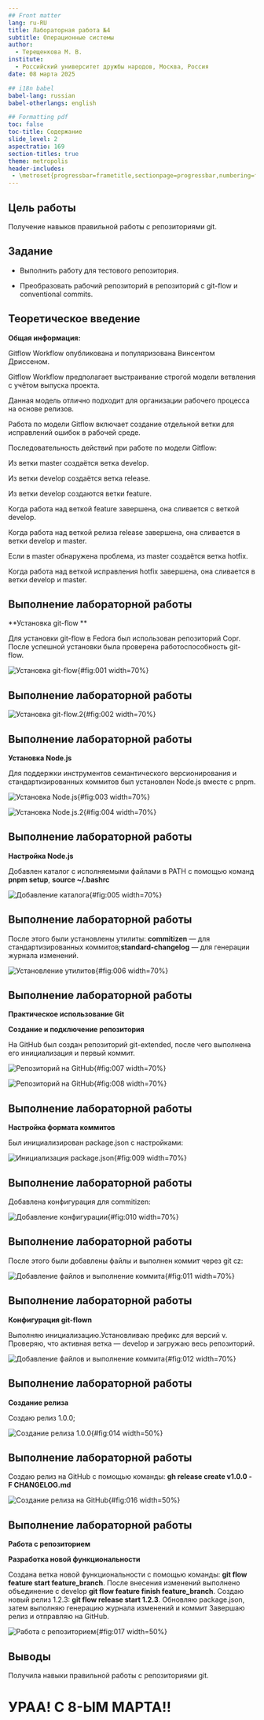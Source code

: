 ```yaml
---
## Front matter
lang: ru-RU
title: Лабораторная работа №4
subtitle: Операционные системы
author:
  - Терещенкова М. В.
institute:
  - Российский университет дружбы народов, Москва, Россия
date: 08 марта 2025

## i18n babel
babel-lang: russian
babel-otherlangs: english

## Formatting pdf
toc: false
toc-title: Содержание
slide_level: 2
aspectratio: 169
section-titles: true
theme: metropolis
header-includes:
 - \metroset{progressbar=frametitle,sectionpage=progressbar,numbering=fraction}
---
```


## Цель работы

Получение навыков правильной работы с репозиториями git.

## Задание

- Выполнить работу для тестового репозитория.

- Преобразовать рабочий репозиторий в репозиторий с git-flow и conventional commits.

## Теоретическое введение

**Общая информация:**

Gitflow Workflow опубликована и популяризована Винсентом Дриссеном.

Gitflow Workflow предполагает выстраивание строгой модели ветвления с учётом выпуска проекта.

Данная модель отлично подходит для организации рабочего процесса на основе релизов.

Работа по модели Gitflow включает создание отдельной ветки для исправлений ошибок в рабочей среде.

Последовательность действий при работе по модели Gitflow:

Из ветки master создаётся ветка develop.

Из ветки develop создаётся ветка release.

Из ветки develop создаются ветки feature.

Когда работа над веткой feature завершена, она сливается с веткой develop.

Когда работа над веткой релиза release завершена, она сливается в ветки develop и master.

Если в master обнаружена проблема, из master создаётся ветка hotfix.

Когда работа над веткой исправления hotfix завершена, она сливается в ветки develop и master.

## Выполнение лабораторной работы

**Установка git-flow **
 
Для установки git-flow в Fedora был использован репозиторий Copr. После успешной установки была проверена работоспособность git-flow.

![Установка git-flow](/media/sf_screens/лаба4/photo1.jpg){#fig:001 width=70%}

## Выполнение лабораторной работы

![Установка git-flow.2](/media/sf_screens/лаба4/photo2.jpg){#fig:002 width=70%}

## Выполнение лабораторной работы

**Установка Node.js** 
 
Для поддержки инструментов семантического версионирования и стандартизированных коммитов был установлен Node.js вместе с pnpm.

![Установка Node.js](/media/sf_screens/лаба4/photo3.jpg){#fig:003 width=70%}

![Установка Node.js.2](/media/sf_screens/лаба4/photo4.jpg){#fig:004 width=70%}

## Выполнение лабораторной работы

**Настройка Node.js**  

Добавлен каталог с исполняемыми файлами в PATH с помощью команд **pnpm setup**, **source ~/.bashrc**

![Добавление каталога](/media/sf_screens/лаба4/photo5.jpg){#fig:005 width=70%}

## Выполнение лабораторной работы

После этого были установлены утилиты: **commitizen** — для стандартизированных коммитов;**standard-changelog** — для генерации журнала изменений.  

![Установление утилитов](/media/sf_screens/лаба4/photo6.jpg){#fig:006 width=70%}

## Выполнение лабораторной работы

**Практическое использование Git**

**Создание и подключение репозитория**
 
На GitHub был создан репозиторий git-extended, после чего выполнена его инициализация и первый коммит.

![Репозиторий на GitHub](/media/sf_screens/лаба4/photo7.jpg){#fig:007 width=70%}

![Репозиторий на GitHub](/media/sf_screens/лаба4/photo8.jpg){#fig:008 width=70%}

## Выполнение лабораторной работы

**Настройка формата коммитов**
  
Был инициализирован package.json с настройками:

![Инициализация package.json](/media/sf_screens/лаба4/photo9.jpg){#fig:009 width=70%}

## Выполнение лабораторной работы

Добавлена конфигурация для commitizen:

![Добавление конфигурации](/media/sf_screens/лаба4/photo10.jpg){#fig:010 width=70%}

## Выполнение лабораторной работы

После этого были добавлены файлы и выполнен коммит через git cz:

![Добавление файлов и выполнение коммита](/media/sf_screens/лаба4/photo11.jpg){#fig:011 width=70%}

## Выполнение лабораторной работы

**Конфигурация git-flown**

Выполняю инициализацию.Установливаю префикс для версий v. Проверяю, что активная ветка — develop и загружаю весь репозиторий.

![Добавление файлов и выполнение коммита](/media/sf_screens/лаба4/photo12.jpg){#fig:012 width=70%}

## Выполнение лабораторной работы

**Создание релиза** 
 
Создаю релиз 1.0.0;

![Создание релиза 1.0.0](/media/sf_screens/лаба4/photo14.jpg){#fig:014 width=50%}

## Выполнение лабораторной работы

Создаю релиз на GitHub с помощью команды: **gh release create v1.0.0 -F CHANGELOG.md**

![Создание релиза на GitHub](/media/sf_screens/лаба4/photo16.jpg){#fig:016 width=50%}

## Выполнение лабораторной работы

**Работа с репозиторием** 

**Разработка новой функциональности** 
 
Создана ветка новой функциональности с помощью команды: **git flow feature start feature_branch**. После внесения изменений выполнено объединение с develop **git flow feature finish feature_branch**. Создаю новый релиз 1.2.3: **git flow release start 1.2.3**. Обновляю package.json, затем выполняю генерацию журнала изменений и коммит Завершаю релиз и отправляю на GitHub.

![Работа с репозиторием](/media/sf_screens/лаба4/photo17.jpg){#fig:017 width=50%}

## Выводы

Получила навыки правильной работы с репозиториями git.

# УРАА! С 8-ЫМ МАРТА!!

